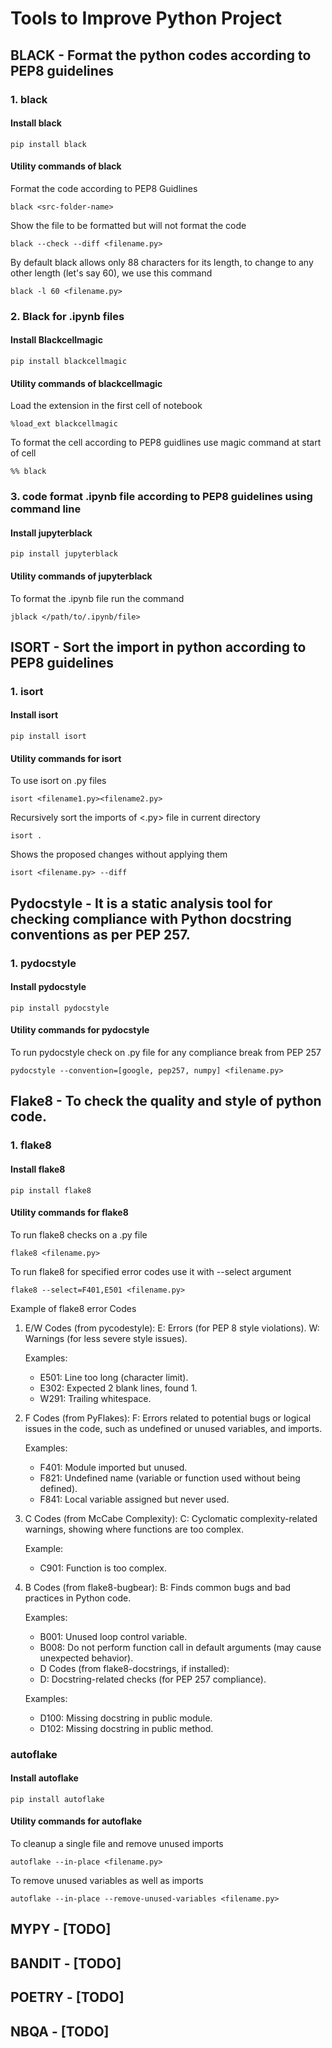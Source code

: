 # Tools to Improve Python Project
## BLACK - Format the python codes according to PEP8 guidelines

### 1. black 
#### Install black
```
pip install black
```

#### Utility commands of black
Format the code according to PEP8 Guidlines
```
black <src-folder-name>
```

Show the file to be formatted but will not format the code
```
black --check --diff <filename.py>
```

By default black allows only 88 characters for its length, to change to any other length (let's say 60), we use this command
```
black -l 60 <filename.py>
``` 

### 2. Black for .ipynb files
#### Install Blackcellmagic
```
pip install blackcellmagic
```

#### Utility commands of blackcellmagic
Load the extension in the first cell of notebook
```
%load_ext blackcellmagic
```

To format the cell according to PEP8 guidlines use magic command at start of cell
```
%% black
```

### 3. code format .ipynb file according to PEP8 guidelines using command line
#### Install jupyterblack
```
pip install jupyterblack
```

#### Utility commands of jupyterblack
To format the .ipynb file run the command
```
jblack </path/to/.ipynb/file>
```

## ISORT - Sort the import in python according to PEP8 guidelines

### 1. isort
#### Install isort
```
pip install isort
```

#### Utility commands for isort
To use isort on .py files
```
isort <filename1.py><filename2.py>
```

Recursively sort the imports of <.py> file in current directory
```
isort .
```

Shows the proposed changes without applying them
```
isort <filename.py> --diff
```

## Pydocstyle - It is a static analysis tool for checking compliance with Python docstring conventions as per PEP 257.

### 1. pydocstyle
#### Install pydocstyle
```
pip install pydocstyle
```

#### Utility commands for pydocstyle
To run pydocstyle check on .py file for any compliance break from PEP 257
```
pydocstyle --convention=[google, pep257, numpy] <filename.py>
```

## Flake8 - To check the quality and style of python code.

### 1. flake8
#### Install flake8
```
pip install flake8
```

#### Utility commands for flake8
To run flake8 checks on a .py file
```
flake8 <filename.py>
```

To run flake8 for specified error codes use it with --select argument
```
flake8 --select=F401,E501 <filename.py>
```

Example of flake8 error Codes
1. E/W Codes (from pycodestyle):
    E: Errors (for PEP 8 style violations).
    W: Warnings (for less severe style issues).

    Examples:
    * E501: Line too long (character limit).
    * E302: Expected 2 blank lines, found 1.
    * W291: Trailing whitespace.

2. F Codes (from PyFlakes):
    F: Errors related to potential bugs or logical issues in the code, such as undefined or unused variables, and imports.

    Examples:
    * F401: Module imported but unused.
    * F821: Undefined name (variable or function used without being defined).
    * F841: Local variable assigned but never used.

3. C Codes (from McCabe Complexity):
    C: Cyclomatic complexity-related warnings, showing where functions are too complex.

    Example:
    * C901: Function is too complex.

4. B Codes (from flake8-bugbear):
    B: Finds common bugs and bad practices in Python code.

    Examples:
    * B001: Unused loop control variable.
    * B008: Do not perform function call in default arguments (may cause unexpected behavior).
    * D Codes (from flake8-docstrings, if installed):
    * D: Docstring-related checks (for PEP 257 compliance).

    Examples:
    * D100: Missing docstring in public module.
    * D102: Missing docstring in public method.
 
 ### autoflake
 #### Install autoflake
 ```
 pip install autoflake
 ```

 #### Utility commands for autoflake
 To cleanup a single file and remove unused imports
 ```
 autoflake --in-place <filename.py>
 ```

 To remove unused variables as well as imports
 ```
 autoflake --in-place --remove-unused-variables <filename.py>
 ```

## MYPY - [TODO]

## BANDIT - [TODO]

## POETRY - [TODO]

## NBQA - [TODO]



